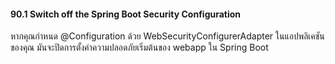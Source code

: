  
 
 #### 90.1 Switch off the Spring Boot Security Configuration
 
 หากคุณกำหนด @Configuration ด้วย WebSecurityConfigurerAdapter ในแอปพลิเคชันของคุณ มันจะปิดการตั้งค่าความปลอดภัยเริ่มต้นของ webapp ใน Spring Boot
 

